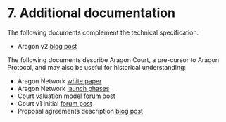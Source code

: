 # 7. Additional documentation

The following documents complement the technical specification:

- Aragon v2 [blog post](https://aragon.org/blog/2)

The following documents describe Aragon Court, a pre-cursor to Aragon Protocol, and may also be useful for historical understanding:

- Aragon Network [white paper](https://github.com/aragon/whitepaper)
- Aragon Network [launch phases](https://forum.aragon.org/t/aragon-network-launch-phases-and-target-dates)
- Court valuation model [forum post](https://forum.aragon.org/t/ant-demand-modeling-framework/1389)
- Court v1 initial [forum post](https://forum.aragon.org/t/aragon-court-v1/691)
- Proposal agreements description [blog post](https://blog.aragon.one/proposal-agreements-and-the-aragon-court/)
